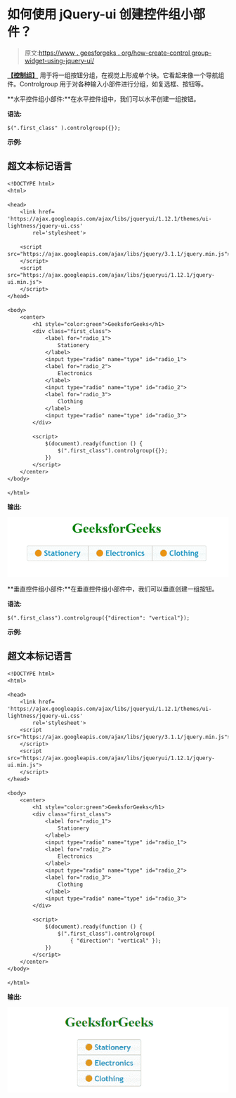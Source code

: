 # 如何使用 jQuery-ui 创建控件组小部件？

> 原文:[https://www . geesforgeks . org/how-create-control group-widget-using-jquery-ui/](https://www.geeksforgeeks.org/how-to-create-controlgroup-widget-using-jquery-ui/)

[**【控制组】**](https://www.geeksforgeeks.org/jquery-ui-controlgroup-widget/) 用于将一组按钮分组，在视觉上形成单个块。它看起来像一个导航组件。Controlgroup 用于对各种输入小部件进行分组，如复选框、按钮等。

**水平控件组小部件:**在水平控件组中，我们可以水平创建一组按钮。

**语法:**

```
$(".first_class" ).controlgroup({});
```

**示例:**

## 超文本标记语言

```
<!DOCTYPE html>
<html>

<head>
    <link href=
'https://ajax.googleapis.com/ajax/libs/jqueryui/1.12.1/themes/ui-lightness/jquery-ui.css'
        rel='stylesheet'>

    <script src="https://ajax.googleapis.com/ajax/libs/jquery/3.1.1/jquery.min.js">
    </script>
    <script src="https://ajax.googleapis.com/ajax/libs/jqueryui/1.12.1/jquery-ui.min.js">
    </script>
</head>

<body>
    <center>
        <h1 style="color:green">GeeksforGeeks</h1>
        <div class="first_class">
            <label for="radio_1">
                Stationery
            </label>
            <input type="radio" name="type" id="radio_1">
            <label for="radio_2">
                Electronics
            </label>
            <input type="radio" name="type" id="radio_2">
            <label for="radio_3">
                Clothing
            </label>
            <input type="radio" name="type" id="radio_3">
        </div>

        <script>
            $(document).ready(function () {
                $(".first_class").controlgroup({});
            })
        </script>
    </center>
</body>

</html>
```

**输出:**

![](img/e43d404933ce1231a1a3119348d7536c.png)

**垂直控件组小部件:**在垂直控件组小部件中，我们可以垂直创建一组按钮。

**语法:**

```
$(".first_class").controlgroup({"direction": "vertical"});
```

**示例:**

## 超文本标记语言

```
<!DOCTYPE html>
<html>

<head>
    <link href=
'https://ajax.googleapis.com/ajax/libs/jqueryui/1.12.1/themes/ui-lightness/jquery-ui.css'
        rel='stylesheet'>
    <script src="https://ajax.googleapis.com/ajax/libs/jquery/3.1.1/jquery.min.js">
    </script>
    <script src="https://ajax.googleapis.com/ajax/libs/jqueryui/1.12.1/jquery-ui.min.js">
    </script>
</head>

<body>
    <center>
        <h1 style="color:green">GeeksforGeeks</h1>
        <div class="first_class">
            <label for="radio_1">
                Stationery
            </label>
            <input type="radio" name="type" id="radio_1">
            <label for="radio_2">
                Electronics
            </label>
            <input type="radio" name="type" id="radio_2">
            <label for="radio_3">
                Clothing
            </label>
            <input type="radio" name="type" id="radio_3">
        </div>

        <script>
            $(document).ready(function () {
                $(".first_class").controlgroup(
                    { "direction": "vertical" });
            })
        </script>
    </center>
</body>

</html>
```

**输出:**

![](img/42618bc70ed27afd9e3781a3bfd071a5.png)